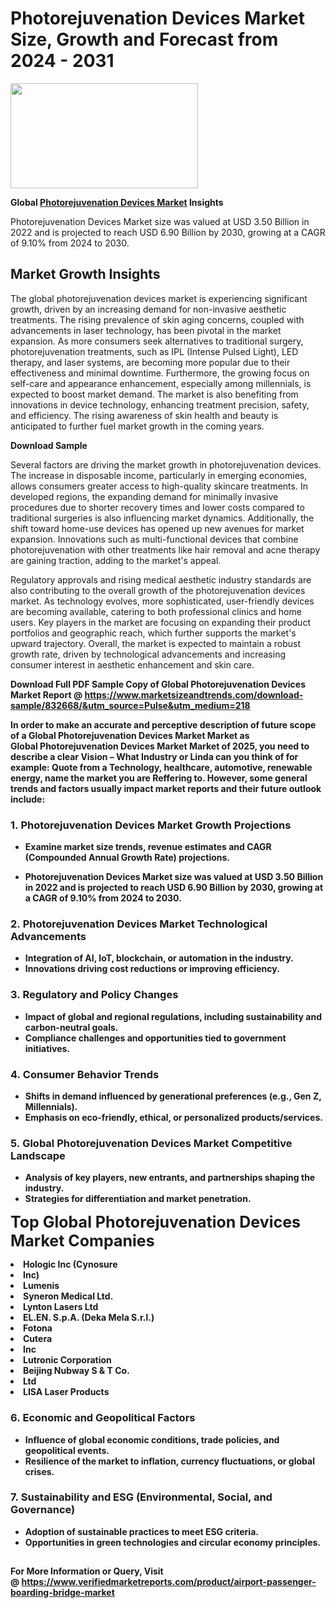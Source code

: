 <H1>Photorejuvenation Devices Market Size, Growth and Forecast from 2024 - 2031</H1><img class="aligncenter size-medium wp-image-584254" src="https://thirdeyenews.in/wp-content/uploads/2024/09/Global-Market-Research-300x168.jpeg" alt="" width="300" height="168" /><p><strong>Global&nbsp;<a href="https://www.marketsizeandtrends.com/download-sample/832668/&amp;utm_source=Pulse&amp;utm_medium=218">Photorejuvenation Devices Market</a> Insights</strong></p><p>Photorejuvenation Devices Market size was valued at USD 3.50 Billion in 2022 and is projected to reach USD 6.90 Billion by 2030, growing at a CAGR of 9.10% from 2024 to 2030.</p><p><h2>Market Growth Insights</h2> <p>The global photorejuvenation devices market is experiencing significant growth, driven by an increasing demand for non-invasive aesthetic treatments. The rising prevalence of skin aging concerns, coupled with advancements in laser technology, has been pivotal in the market expansion. As more consumers seek alternatives to traditional surgery, photorejuvenation treatments, such as IPL (Intense Pulsed Light), LED therapy, and laser systems, are becoming more popular due to their effectiveness and minimal downtime. Furthermore, the growing focus on self-care and appearance enhancement, especially among millennials, is expected to boost market demand. The market is also benefiting from innovations in device technology, enhancing treatment precision, safety, and efficiency. The rising awareness of skin health and beauty is anticipated to further fuel market growth in the coming years.</p> <p><strong>Download Sample</strong></p> <p>Several factors are driving the market growth in photorejuvenation devices. The increase in disposable income, particularly in emerging economies, allows consumers greater access to high-quality skincare treatments. In developed regions, the expanding demand for minimally invasive procedures due to shorter recovery times and lower costs compared to traditional surgeries is also influencing market dynamics. Additionally, the shift toward home-use devices has opened up new avenues for market expansion. Innovations such as multi-functional devices that combine photorejuvenation with other treatments like hair removal and acne therapy are gaining traction, adding to the market's appeal.</p> <p>Regulatory approvals and rising medical aesthetic industry standards are also contributing to the overall growth of the photorejuvenation devices market. As technology evolves, more sophisticated, user-friendly devices are becoming available, catering to both professional clinics and home users. Key players in the market are focusing on expanding their product portfolios and geographic reach, which further supports the market's upward trajectory. Overall, the market is expected to maintain a robust growth rate, driven by technological advancements and increasing consumer interest in aesthetic enhancement and skin care.</p> <p><strong></p><p><span class=""><strong>Download Full PDF Sample Copy of Global Photorejuvenation Devices Market Report</strong> @ <a href="https://www.marketsizeandtrends.com/download-sample/832668/&amp;utm_source=Pulse&amp;utm_medium=218" target="_blank">https://www.marketsizeandtrends.com/download-sample/832668/&amp;utm_source=Pulse&amp;utm_medium=218</a></span></p><p>In order to make an accurate and perceptive description of future scope of a Global&nbsp;Photorejuvenation Devices Market Market as Global&nbsp;Photorejuvenation Devices Market Market of 2025, you need to describe a clear Vision &ndash; What Industry or Linda can you think of for example: Quote from a Technology, healthcare, automotive, renewable energy, name the market you are Reffering to. However, some general trends and factors usually impact market reports and their future outlook include:</p><h3>1.&nbsp;<strong>Photorejuvenation Devices Market Growth Projections</strong></h3><ul><li>Examine market size trends, revenue estimates and CAGR (Compounded Annual Growth Rate) projections.</li><li><p>Photorejuvenation Devices Market size was valued at USD 3.50 Billion in 2022 and is projected to reach USD 6.90 Billion by 2030, growing at a CAGR of 9.10% from 2024 to 2030.</p></li></ul><h3>2.&nbsp;<strong>Photorejuvenation Devices Market Technological Advancements</strong></h3><ul><li>Integration of AI, IoT, blockchain, or automation in the industry.</li><li>Innovations driving cost reductions or improving efficiency.</li></ul><h3>3.&nbsp;<strong>Regulatory and Policy Changes</strong></h3><ul><li>Impact of global and regional regulations, including sustainability and carbon-neutral goals.</li><li>Compliance challenges and opportunities tied to government initiatives.</li></ul><h3>4.&nbsp;<strong>Consumer Behavior Trends</strong></h3><ul><li>Shifts in demand influenced by generational preferences (e.g., Gen Z, Millennials).</li><li>Emphasis on eco-friendly, ethical, or personalized products/services.</li></ul><h3>5.&nbsp;<strong>Global Photorejuvenation Devices Market Competitive Landscape</strong></h3><ul><li>Analysis of key players, new entrants, and partnerships shaping the industry.</li><li>Strategies for differentiation and market penetration.</li></ul><p data-pm-slice="1 1 []"><span style="color: inherit; font-family: inherit; font-size: 25px;">Top Global Photorejuvenation Devices Market Companies</span></p><div class="" data-test-id=""><p><li>Hologic Inc (Cynosure</li><li> Inc)</li><li> Lumenis</li><li> Syneron Medical Ltd.</li><li> Lynton Lasers Ltd</li><li> EL.EN. S.p.A. (Deka Mela S.r.l.)</li><li> Fotona</li><li> Cutera</li><li> Inc</li><li> Lutronic Corporation</li><li> Beijing Nubway S & T Co.</li><li> Ltd</li><li> LISA Laser Products</li></p></div><h3>6.&nbsp;<strong>Economic and Geopolitical Factors</strong></h3><ul><li>Influence of global economic conditions, trade policies, and geopolitical events.</li><li>Resilience of the market to inflation, currency fluctuations, or global crises.</li></ul><h3>7.&nbsp;<strong>Sustainability and ESG (Environmental, Social, and Governance)</strong></h3><ul><li>Adoption of sustainable practices to meet ESG criteria.</li><li>Opportunities in green technologies and circular economy principles.</li></ul><h2><strong style="font-size: 14px;">For More Information or Query, Visit @&nbsp;</strong><a style="background-color: #ffffff; font-size: 14px;" href="https://www.marketsizeandtrends.com/report/photorejuvenation-devices-market/" target="_blank">https://www.verifiedmarketreports.com/product/airport-passenger-boarding-bridge-market</a></h2>
